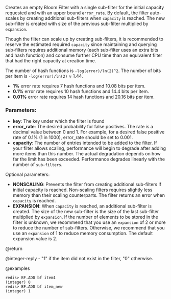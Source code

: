 Creates an empty Bloom Filter with a single sub-filter for the initial capacity
requested and with an upper bound `error_rate`. By default, the filter
auto-scales by creating additional sub-filters when `capacity` is reached. The
new sub-filter is created with size of the previous sub-filter multiplied by
`expansion`.

Though the filter can scale up by creating sub-filters, it is recommended to
reserve the estimated required `capacity` since maintaining and querying
sub-filters requires additional memory (each sub-filter uses an extra bits and
hash function) and consume  further CPU time than an equivalent filter that had
the right capacity at creation time.

The number of hash functions is `-log(error)/ln(2)^2`.
The number of bits per item is `-log(error)/ln(2)` ≈ 1.44.

* **1%**    error rate requires 7  hash functions and 10.08 bits per item.
* **0.1%**  error rate requires 10 hash functions and 14.4  bits per item.
* **0.01%** error rate requires 14 hash functions and 20.16 bits per item.


### Parameters:

* **key**: The key under which the filter is found
* **error_rate**: The desired probability for false positives. The rate is
    a decimal value between 0 and 1. For example, for a desired false
    positive rate of 0.1% (1 in 1000), error_rate should be set to 0.001.
* **capacity**: The number of entries intended to be added to the filter.
    If your filter allows scaling, performance will begin to degrade after
    adding more items than this number. The actual degradation depends on
    how far the limit has been exceeded. Performance degrades linearly with
    the number of `sub-filters`.

Optional parameters:

* **NONSCALING**: Prevents the filter from creating additional sub-filters if
    initial capacity is reached. Non-scaling filters requires slightly less
    memory than their scaling counterparts. The filter returns an error
    when `capacity` is reached.
* **EXPANSION**: When `capacity` is reached, an additional sub-filter is
    created. The size of the new sub-filter is the size of the last sub-filter
    multiplied by `expansion`. If the number of elements to be stored in the
    filter is unknown, we recommend that you use an `expansion` of 2 or more
    to reduce the number of sub-filters. Otherwise, we recommend that you use an
    `expansion` of 1 to reduce memory consumption. The default expansion value is 2.

@return

@integer-reply - "1" if the item did not exist in the filter, "0" otherwise.

@examples

```
redis> BF.ADD bf item1
(integer) 0
redis> BF.ADD bf item_new
(integer) 1
```